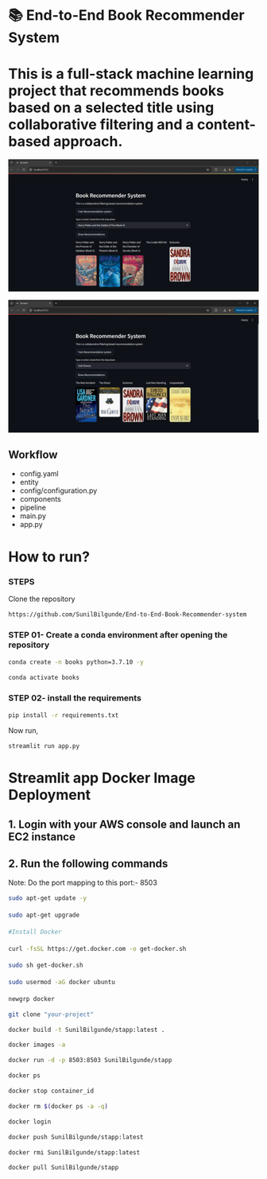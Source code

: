 # 📚 End-to-End Book Recommender System
# This is a full-stack machine learning project that recommends books based on a selected title using collaborative filtering and a content-based approach.


![alt text](image.png)

![alt text](Demo1.png)



## Workflow

- config.yaml
- entity
- config/configuration.py
- components
- pipeline
- main.py
- app.py


# How to run?
### STEPS

Clone the repository

```bash
https://github.com/SunilBilgunde/End-to-End-Book-Recommender-system
```

### STEP 01- Create a conda environment after opening the repository

```bash
conda create -n books python=3.7.10 -y
```

```bash
conda activate books
```

### STEP 02- install the requirements
```bash
pip install -r requirements.txt
``` 


Now run,
```bash
streamlit run app.py
```


# Streamlit app Docker Image Deployment

## 1. Login with your AWS console and launch an EC2 instance
## 2. Run the following commands

Note: Do the port mapping to this port:- 8503

```bash
sudo apt-get update -y

sudo apt-get upgrade

#Install Docker

curl -fsSL https://get.docker.com -o get-docker.sh

sudo sh get-docker.sh

sudo usermod -aG docker ubuntu

newgrp docker
```

```bash
git clone "your-project"
```

```bash
docker build -t SunilBilgunde/stapp:latest . 
```

```bash
docker images -a  
```

```bash
docker run -d -p 8503:8503 SunilBilgunde/stapp 
```

```bash
docker ps  
```

```bash
docker stop container_id
```

```bash
docker rm $(docker ps -a -q)
```

```bash
docker login 
```

```bash
docker push SunilBilgunde/stapp:latest 
```

```bash
docker rmi SunilBilgunde/stapp:latest
```

```bash
docker pull SunilBilgunde/stapp
```







